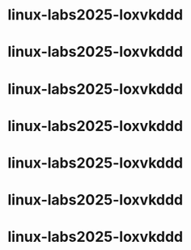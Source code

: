 # linux-labs2025-loxvkddd
# linux-labs2025-loxvkddd
# linux-labs2025-loxvkddd
# linux-labs2025-loxvkddd
# linux-labs2025-loxvkddd
# linux-labs2025-loxvkddd
# linux-labs2025-loxvkddd
